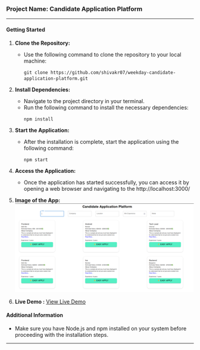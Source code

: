 ### Project Name: Candidate Application Platform
---

#### Getting Started

1. **Clone the Repository:**
   - Use the following command to clone the repository to your local machine:
     ```
     git clone https://github.com/shivakr07/weekday-candidate-application-platform.git
     ```

2. **Install Dependencies:**
   - Navigate to the project directory in your terminal.
   - Run the following command to install the necessary dependencies:
     ```
     npm install
     ```

3. **Start the Application:**
   - After the installation is complete, start the application using the following command:
     ```
     npm start
     ```

4. **Access the Application:**
   - Once the application has started successfully, you can access it by opening a web browser and navigating to the  http://localhost:3000/

5. **Image of the App:**
![Candidate Application Platform](https://github.com/shivakr07/weekday-candidate-application-platform/blob/main/public/candidate_application_platform.png)

6. **Live Demo :**
[View Live Demo](https://www.example.com)

#### Additional Information
- Make sure you have Node.js and npm installed on your system before proceeding with the installation steps.

---

